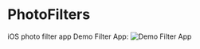 # PhotoFilters
iOS photo filter app
Demo Filter App: 
![Demo Filter App](https://github.com/heggy231/markdown-here/raw/master/src/common/Asset/FilterApp.png "Filter App Screenshot")
